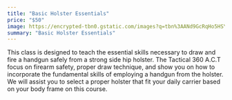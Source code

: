 ```yaml
---
title: "Basic Holster Essentials"
price: "$50"
image: https://encrypted-tbn0.gstatic.com/images?q=tbn%3AANd9GcRqHo5HSYX17Qs_PA8uJTkMm_3tF7E_FG1LOg&usqp=CAU
summary: "Basic Holster Essentials"
---
```

This class is designed to teach the essential skills necessary to draw and fire a handgun safely from a strong side hip holster.  The Tactical 360 A.C.T focus on firearm safety, proper draw technique, and show you on how to incorporate the fundamental skills of employing a handgun from the holster. We will assist you to select a proper holster that fit your daily carrier based on your body frame on this course.
<!--stackedit_data:
eyJoaXN0b3J5IjpbNDE1NzEwMzA2LDMyNjA1NjQ1MSwyNjE5Nz
E2ODhdfQ==
-->